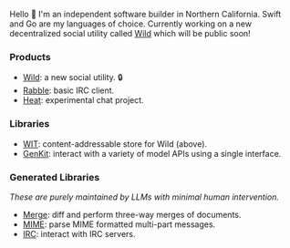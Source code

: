Hello 👋 I'm an independent software builder in Northern California. Swift and Go are my languages of choice. Currently working on a new decentralized social utility called [Wild](https://github.com/nathanborror/Wild) which will be public soon!

### Products

- [Wild](https://github.com/nathanborror/Wild): a new social utility. 🔒
- [Rabble](https://github.com/nathanborror/Rabble): basic IRC client.
- [Heat](https://github.com/nathanborror/Heat): experimental chat project.
  
### Libraries

- [WIT](https://github.com/nathanborror/swift-wit): content-addressable store for Wild (above).
- [GenKit](https://github.com/nathanborror/swift-gen-kit): interact with a variety of model APIs using a single interface.

### Generated Libraries

_These are purely maintained by LLMs with minimal human intervention._

- [Merge](https://github.com/nathanborror/swift-merge-generated): diff and perform three-way merges of documents. 
- [MIME](https://github.com/nathanborror/swift-mime-generated): parse MIME formatted multi-part messages.
- [IRC](https://github.com/nathanborror/swift-irc-generated): interact with IRC servers.

